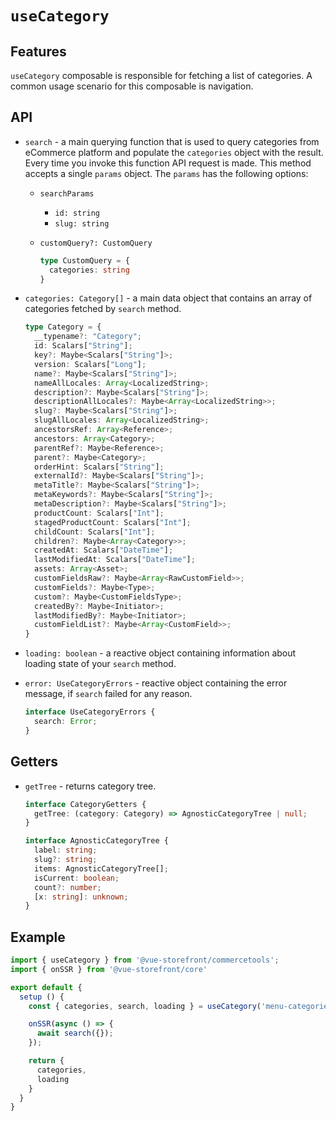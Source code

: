 # `useCategory`

## Features

`useCategory` composable is responsible for fetching a list of categories. A common usage scenario for this composable is navigation.

## API

- `search` - a main querying function that is used to query categories from eCommerce platform and populate the `categories` object with the result. Every time you invoke this function API request is made. This method accepts a single `params` object. The `params` has the following options:

    - `searchParams`
      
      - `id: string`
      - `slug: string`
    
    - `customQuery?: CustomQuery` 
    
      ```ts
      type CustomQuery = {
        categories: string
      }
      ```

- `categories: Category[]` - a main data object that contains an array of categories fetched by `search` method.

  ```ts
  type Category = {
    __typename?: "Category";
    id: Scalars["String"];
    key?: Maybe<Scalars["String"]>;
    version: Scalars["Long"];
    name?: Maybe<Scalars["String"]>;
    nameAllLocales: Array<LocalizedString>;
    description?: Maybe<Scalars["String"]>;
    descriptionAllLocales?: Maybe<Array<LocalizedString>>;
    slug?: Maybe<Scalars["String"]>;
    slugAllLocales: Array<LocalizedString>;
    ancestorsRef: Array<Reference>;
    ancestors: Array<Category>;
    parentRef?: Maybe<Reference>;
    parent?: Maybe<Category>;
    orderHint: Scalars["String"];
    externalId?: Maybe<Scalars["String"]>;
    metaTitle?: Maybe<Scalars["String"]>;
    metaKeywords?: Maybe<Scalars["String"]>;
    metaDescription?: Maybe<Scalars["String"]>;
    productCount: Scalars["Int"];
    stagedProductCount: Scalars["Int"];
    childCount: Scalars["Int"];
    children?: Maybe<Array<Category>>;
    createdAt: Scalars["DateTime"];
    lastModifiedAt: Scalars["DateTime"];
    assets: Array<Asset>;
    customFieldsRaw?: Maybe<Array<RawCustomField>>;
    customFields?: Maybe<Type>;
    custom?: Maybe<CustomFieldsType>;
    createdBy?: Maybe<Initiator>;
    lastModifiedBy?: Maybe<Initiator>;
    customFieldList?: Maybe<Array<CustomField>>;
  }
  ```

- `loading: boolean` - a reactive object containing information about loading state of your `search` method.

- `error: UseCategoryErrors` - reactive object containing the error message, if `search` failed for any reason.

  ```ts
  interface UseCategoryErrors {
    search: Error;
  }
  ```

## Getters

- `getTree` - returns category tree.

  ```ts
  interface CategoryGetters {
    getTree: (category: Category) => AgnosticCategoryTree | null;
  }

  interface AgnosticCategoryTree {
    label: string;
    slug?: string;
    items: AgnosticCategoryTree[];
    isCurrent: boolean;
    count?: number;
    [x: string]: unknown;
  }
  ```

## Example

```js
import { useCategory } from '@vue-storefront/commercetools';
import { onSSR } from '@vue-storefront/core'

export default {
  setup () {
    const { categories, search, loading } = useCategory('menu-categories');

    onSSR(async () => {
      await search({});
    });

    return {
      categories,
      loading
    }
  }
}
```
